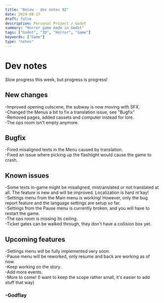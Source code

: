 ```yaml
---
title: "Below - dev notes 02"
date: 2024-08-27
draft: false
description: Personal Project / Godot
summary: "Horror game made in Godot"
tags: ["Godot", "3D", "Horror", "Game"]
keywords: ["Game"]
type: "notes"
---
```

# Dev notes
Slow progress this week, but progress is progress!<br/>
## New changes
-Improved opening cutscene, the subway is now moving with SFX.<br/>
-Changed the Menus a bit to fix a translation issue, see "Bugfix"<br/>
-Removed pages, added cassets and computer instead for lore.<br/>
-The ops room isn't empty anymore.<br/>
## Bugfix
-Fixed misaligned texts in the Menu caused by translation.<br/>
-Fixed an issue where picking up the flashlight would cause the game to crash.<br/>
## Known issues
-Some texts in-game might be misaligned, mistranslated or not translated at all. The feature is new and will be improved. Localization is hard m'kay!<br/>
-Settings menu from the Main menu is working! However, only the bug report feature and the language settings are setup so far.<br/>
-Settings from the Pause menu is currently broken, and you will have to restart the game.<br/>
-The ops room is missing its ceiling.<br/>
-Ticket gates can be walked through, they don't have a collision box yet.</br>
## Upcoming features
-Settings menu will be fully implemented very soon.<br/>
-Pause menu will be reworked, only resume and back are working as of now.<br/>
-Keep working on the story.<br/>
-Add more events.<br/>
-More to come! (I want to keep the scope rather small, it's easier to add stuff that way)</br>

### -Godflay